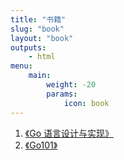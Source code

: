 ```yaml
---
title: "书籍"
slug: "book"
layout: "book"
outputs:
    - html
menu:
    main:
        weight: -20
        params: 
            icon: book
---
```


1. [《Go 语言设计与实现》](https://draveness.me/golang/)
2. [《Go101》](https://gfw.go101.org/)